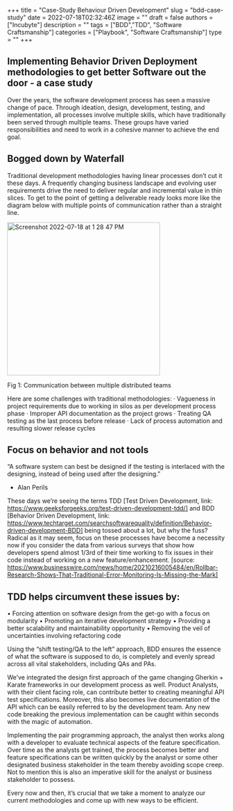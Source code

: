 +++
title = "Case-Study Behaviour Driven Development"
slug = "bdd-case-study"
date = 2022-07-18T02:32:46Z
image = ""
draft = false
authors = ["Incubyte"]
description = ""
tags = ["BDD","TDD", "Software Craftsmanship"]
categories = ["Playbook", "Software Craftsmanship"]
type = ""
+++

## Implementing Behavior Driven Deployment methodologies to get better Software out the door - a case study

Over the years, the software development process has seen a massive change of pace. Through ideation, design, development, testing, and implementation, all processes involve multiple skills, which have traditionally been served through multiple teams. These groups have varied responsibilities and need to work in a cohesive manner to achieve the end goal.

## Bogged down by Waterfall

Traditional development methodologies having linear processes don’t cut it these days. A frequently changing business landscape and evolving user requirements drive the need to deliver regular and incremental value in thin slices. To get to the point of getting a deliverable ready looks more like the diagram below with multiple points of communication rather than a straight line.

<img width="352" alt="Screenshot 2022-07-18 at 1 28 47 PM" src="https://user-images.githubusercontent.com/81680332/179468238-81b6a1c5-1b4c-4918-95cd-5d1223568831.png">

Fig 1: Communication between multiple distributed teams

Here are some challenges with traditional methodologies:
·	Vagueness in project requirements due to working in silos as per development process phase
·	Improper API documentation as the project grows
·	Treating QA testing as the last process before release
·	Lack of process automation and resulting slower release cycles

## Focus on behavior and not tools

“A software system can best be designed if the testing is interlaced with the designing, instead of being used after the designing.”
-	Alan Perils

These days we’re seeing the terms TDD [Test Driven Development, link: https://www.geeksforgeeks.org/test-driven-development-tdd/] and BDD [Behavior Driven Development, link: https://www.techtarget.com/searchsoftwarequality/definition/Behavior-driven-development-BDD] being tossed about a lot, but why the fuss? Radical as it may seem, focus on these processes have become a necessity now if you consider the data from various surveys that show how developers spend almost 1/3rd of their time working to fix issues in their code instead of working on a new feature/enhancement. [source: https://www.businesswire.com/news/home/20210216005484/en/Rollbar-Research-Shows-That-Traditional-Error-Monitoring-Is-Missing-the-Mark]

## TDD helps circumvent these issues by:

•	Forcing attention on software design from the get-go with a focus on modularity
•	Promoting an iterative development strategy
•	Providing a better scalability and maintainability opportunity
•	Removing the veil of uncertainties involving refactoring code

Using the “shift testing/QA to the left” approach, BDD ensures the essence of what the software is supposed to do, is completely and evenly spread across all vital stakeholders, including QAs and PAs.

We’ve integrated the design first approach of the game changing Gherkin + Karate frameworks in our development process as well. Product Analysts, with their client facing role, can contribute better to creating meaningful API test specifications. Moreover, this also becomes live documentation of the API which can be easily referred to by the development team. Any new code breaking the previous implementation can be caught within seconds with the magic of automation.

Implementing the pair programming approach, the analyst then works along with a developer to evaluate technical aspects of the feature specification. Over time as the analysts get trained, the process becomes better and feature specifications can be written quickly by the analyst or some other designated business stakeholder in the team thereby avoiding scope creep. Not to mention this is also an imperative skill for the analyst or business stakeholder to possess.

Every now and then, it’s crucial that we take a moment to analyze our current methodologies and come up with new ways to be efficient.
